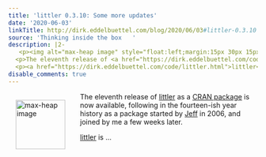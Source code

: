 ```yaml
---
title: 'littler 0.3.10: Some more updates'
date: '2020-06-03'
linkTitle: http://dirk.eddelbuettel.com/blog/2020/06/03#littler-0.3.10
source: 'Thinking inside the box   '
description: |2-
   <p><img alt="max-heap image" style="float:left;margin:15px 30px 15px 15px;" width="100" height="100" src="https://dirk.eddelbuettel.com/images/letter-r.png"/></p>
  <p>The eleventh release of <a href="https://dirk.eddelbuettel.com/code/littler.html">littler</a> as a <a href="https://cran.r-project.org/package=littler">CRAN package</a> is now available, following in the fourteen-ish year history as a package started by <a href="http://jeffreyhorner.blogspot.com/">Jeff</a> in 2006, and joined by me a few weeks later.</p>
  <p><a href="https://dirk.eddelbuettel.com/code/littler.html">littler</a> is  ...
disable_comments: true
---
```

 <p><img alt="max-heap image" style="float:left;margin:15px 30px 15px 15px;" width="100" height="100" src="https://dirk.eddelbuettel.com/images/letter-r.png"/></p>
<p>The eleventh release of <a href="https://dirk.eddelbuettel.com/code/littler.html">littler</a> as a <a href="https://cran.r-project.org/package=littler">CRAN package</a> is now available, following in the fourteen-ish year history as a package started by <a href="http://jeffreyhorner.blogspot.com/">Jeff</a> in 2006, and joined by me a few weeks later.</p>
<p><a href="https://dirk.eddelbuettel.com/code/littler.html">littler</a> is  ...